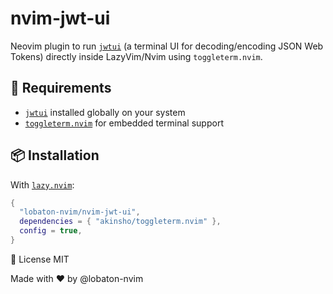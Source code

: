 # nvim-jwt-ui

Neovim plugin to run [`jwtui`](https://github.com/jwt-rs/jwt-ui ) (a terminal UI for decoding/encoding JSON Web Tokens) directly inside LazyVim/Nvim using `toggleterm.nvim`.

## 🔧 Requirements

- [`jwtui`](https://github.com/jwt-rs/jwt-ui ) installed globally on your system
- [`toggleterm.nvim`](https://github.com/akinsho/toggleterm.nvim ) for embedded terminal support

## 📦 Installation

With [`lazy.nvim`](https://github.com/folke/lazy.nvim ):

```lua
{
  "lobaton-nvim/nvim-jwt-ui",
  dependencies = { "akinsho/toggleterm.nvim" },
  config = true,
}
```

📝 License
MIT

Made with ❤️ by @lobaton-nvim
